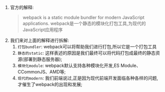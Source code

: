 1. 官方的解释:
    > webpack is a static module bundler for modern JavaScript applications.
    > webpack是一个静态的模块化打包工具,为现代的JavaScript应用程序
2. 我们来对上面的解释进行拆解:
    1. `打包bundler`:  webpack可以将帮助我们进行打包,所以它是一个打包工具
    2. `静态的static`: 这样表述的原因是我们最终可以将代码打包成最终的静态资源(部署到静态服务器);
    3. `模块化module`: webpack默认支持各种模块化开发,ES Module、CCommonJS、AMD等;
    4. `现代的modern`: 我们前端说过,正是因为现代前端开发面临各种各样的问题,才催生了webpack的出现和发展;
